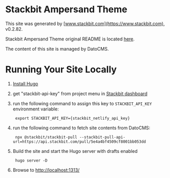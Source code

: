 # Stackbit Ampersand Theme

This site was generated by [www.stackbit.com](https://www.stackbit.com), v0.2.82.

Stackbit Ampersand Theme original README is located [here](./README.theme.md).

The content of this site is managed by DatoCMS.

# Running Your Site Locally

1. [Install Hugo](https://gohugo.io/getting-started/quick-start/#step-1-install-hugo)

1. get "stackbit-api-key" from project menu in [Stackbit dashboard](https://app.stackbit.com/dashboard)

1. run the following command to assign this key to `STACKBIT_API_KEY` environment variable:

        export STACKBIT_API_KEY={stackbit_netlify_api_key}

1. run the following command to fetch site contents from DatoCMS:

        npx @stackbit/stackbit-pull --stackbit-pull-api-url=https://api.stackbit.com/pull/5e4a4bf4509cf8001bb053dd

1. Build the site and start the Hugo server with drafts enabled

        hugo server -D

1. Browse to [http://localhost:1313/](http://localhost:1313/)
